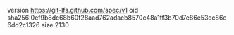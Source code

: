 version https://git-lfs.github.com/spec/v1
oid sha256:0ef9b8dc68b60f28aad762adacb8570c48a1ff3b70d7e86e53ec86e6dd2c1326
size 2130
